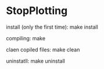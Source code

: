 StopPlotting
============

install (only the first time):
make install


compiling:
make

claen copiled files:
make clean

uninstatll:
make uninstall


